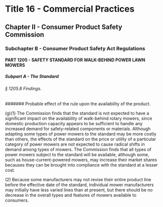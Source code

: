 
# Title 16 - Commercial Practices
## Chapter II - Consumer Product Safety Commission
### Subchapter B - Consumer Product Safety Act Regulations
#### PART 1205 - SAFETY STANDARD FOR WALK-BEHIND POWER LAWN MOWERS
##### Subpart A - The Standard
###### § 1205.8 Findings.
####### Probable effect of the rule upon the availability of the product.

(g)(1) The Commission finds that the standard is not expected to have a significant impact on the availability of walk-behind rotary mowers, since domestic production capacity appears to be sufficient to handle any increased demand for safety-related components or materials. Although adapting some types of power mowers to the standard may be more costly than others, the effects of the standard on the price or utility of a particular category of power mowers are not expected to cause radical shifts in demand among types of mowers. The Commission finds that all types of power mowers subject to the standard will be available, although some, such as house-current-powered mowers, may increase their market shares becauses they can be brought into compliance with the standard at a lesser cost.

(2) Because some manufacturers may not revise their entire product line before the effective date of the standard, individual mower manufacturers may initially have less varied lines than at present, but there should be no decrease in the overall types and features of mowers available to consumers.
